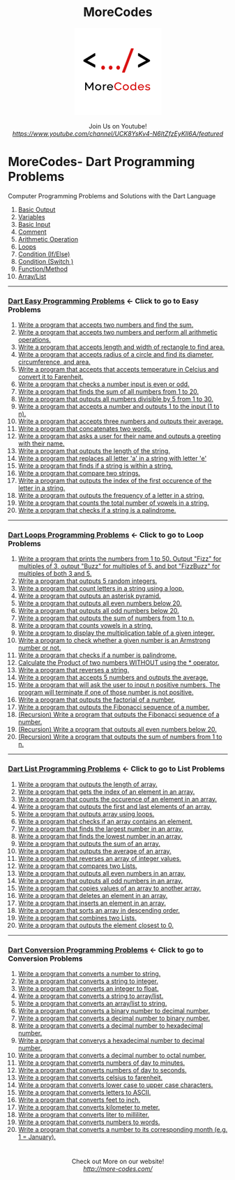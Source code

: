<h1 align="center">MoreCodes</h1>
<p align="center"> 
  <img src="/morecodescir.png"/>
</p>

<p align="center">
Join Us on Youtube! <br/>
<i><u>https://www.youtube.com/channel/UCK8YsKv4-N6ItZfzEyKlI6A/featured</u></i>
</p>

#

# MoreCodes- Dart Programming Problems
Computer Programming Problems and Solutions with the Dart Language

1. <a href="https://github.com/ArjunAranetaCodes/MoreCodes-Dart/blob/master/Basics1.dart" target="_blank">Basic Output</a>
2. <a href="https://github.com/ArjunAranetaCodes/MoreCodes-Dart/blob/master/Basics2.dart" target="_blank">Variables</a>
3. <a href="https://github.com/ArjunAranetaCodes/MoreCodes-Dart/blob/master/Basics3.dart" target="_blank">Basic Input</a>
4. <a href="https://github.com/ArjunAranetaCodes/MoreCodes-Dart/blob/master/Basics4.dart" target="_blank">Comment</a>
5. <a href="https://github.com/ArjunAranetaCodes/MoreCodes-Dart/blob/master/Basics5.dart" target="_blank">Arithmetic Operation</a>
6. <a href="https://github.com/ArjunAranetaCodes/MoreCodes-Dart/blob/master/Basics6.dart" target="_blank">Loops</a>
7. <a href="https://github.com/ArjunAranetaCodes/MoreCodes-Dart/blob/master/Basics7.dart" target="_blank">Condition (If/Else)</a>
8. <a href="https://github.com/ArjunAranetaCodes/MoreCodes-Dart/blob/master/Basics8.dart" target="_blank">Condition (Switch )</a>
9. <a href="https://github.com/ArjunAranetaCodes/MoreCodes-Dart/blob/master/Basics9.dart" target="_blank">Function/Method</a>
10. <a href="https://github.com/ArjunAranetaCodes/MoreCodes-Dart/blob/master/Basics10.dart" target="_blank">Array/List</a>

- - - -
### [Dart Easy Programming Problems](Problems/) <- Click to go to Easy Problems

1. <a href="https://github.com/ArjunAranetaCodes/MoreCodes-Dart/blob/master/Easy%20Problems/problem1.dart" target="_blank">Write a program that accepts two numbers and find the sum.</a>
2. <a href="https://github.com/ArjunAranetaCodes/MoreCodes-Dart/blob/master/Easy%20Problems/problem2.dart" target="_blank">Write a program that accepts two numbers and perform all arithmetic operations.</a>
3. <a href="https://github.com/ArjunAranetaCodes/MoreCodes-Dart/blob/master/Easy%20Problems/problem3.dart" target="_blank">Write a program that accepts length and width of rectangle to find area.</a>
4. <a href="https://github.com/ArjunAranetaCodes/MoreCodes-Dart/blob/master/Easy%20Problems/problem4.dart" target="_blank">Write a program that accepts radius of a circle and find its diameter, circumference, and area.</a>
5. <a href="https://github.com/ArjunAranetaCodes/MoreCodes-Dart/blob/master/Easy%20Problems/problem5.dart" target="_blank">Write a program that accepts that accepts temperature in Celcius and convert it to Farenheit.</a>
6. <a href="https://github.com/ArjunAranetaCodes/MoreCodes-Dart/blob/master/Easy%20Problems/problem6.dart" target="_blank">Write a program that checks a number input is even or odd.</a>
7. <a href="https://github.com/ArjunAranetaCodes/MoreCodes-Dart/blob/master/Easy%20Problems/problem7.dart" target="_blank">Write a program that finds the sum of all numbers from 1 to 20.</a>
8. <a href="https://github.com/ArjunAranetaCodes/MoreCodes-Dart/blob/master/Easy%20Problems/problem8.dart" target="_blank">Write a program that outputs all numbers divisible by 5 from 1 to 30.</a>
9. <a href="https://github.com/ArjunAranetaCodes/MoreCodes-Dart/blob/master/Easy%20Problems/problem9.dart" target="_blank">Write a program that accepts a number and outputs 1 to the input (1 to n).</a>
10. <a href="https://github.com/ArjunAranetaCodes/MoreCodes-Dart/blob/master/Easy%20Problems/problem10.dart" target="_blank">Write a program that accepts three numbers and outputs their average.</a>
11. <a href="https://github.com/ArjunAranetaCodes/MoreCodes-Dart/blob/master/Easy%20Problems/problem11.dart" target="_blank">Write a program that concatenates two words.</a>
12. <a href="https://github.com/ArjunAranetaCodes/MoreCodes-Dart/blob/master/Easy%20Problems/problem12.dart" target="_blank">Write a program that asks a user for their name and outputs a greeting with their name.</a>
13. <a href="https://github.com/ArjunAranetaCodes/MoreCodes-Dart/blob/master/Easy%20Problems/problem13.dart" target="_blank">Write a program that outputs the length of the string.</a>
14. <a href="https://github.com/ArjunAranetaCodes/MoreCodes-Dart/blob/master/Easy%20Problems/problem14.dart" target="_blank">Write a program that replaces all letter 'a' in a string with letter 'e'</a>
15. <a href="https://github.com/ArjunAranetaCodes/MoreCodes-Dart/blob/master/Easy%20Problems/problem15.dart" target="_blank">Write a program that finds if a string is within a string.</a>
16. <a href="https://github.com/ArjunAranetaCodes/MoreCodes-Dart/blob/master/Easy%20Problems/problem16.dart" target="_blank">Write a program that compare two strings.</a>
17. <a href="https://github.com/ArjunAranetaCodes/MoreCodes-Dart/blob/master/Easy%20Problems/problem17.dart" target="_blank">Write a program that outputs the index of the first occurence of the letter in a string.</a>
18. <a href="https://github.com/ArjunAranetaCodes/MoreCodes-Dart/blob/master/Easy%20Problems/problem18.dart" target="_blank">Write a program that outputs the frequency of a letter in a string.</a>
19. <a href="https://github.com/ArjunAranetaCodes/MoreCodes-Dart/blob/master/Easy%20Problems/problem19.dart" target="_blank">Write a program that counts the total number of vowels in a string.</a>
20. <a href="https://github.com/ArjunAranetaCodes/MoreCodes-Dart/blob/master/Easy%20Problems/problem20.dart" target="_blank">Write a program that checks if a string is a palindrome.</a>

- - - -
### [Dart Loops Programming Problems](Loops/) <- Click to go to Loop Problems

1. <a href="https://github.com/ArjunAranetaCodes/MoreCodes-Dart/blob/master/Loops/problem1.dart" target="_blank">Write a program that prints the numbers from 1 to 50. Output "Fizz" for multiples of 3, output "Buzz" for multiples of 5, and bot "FizzBuzz" for multiples of both 3 and 5.</a>
2. <a href="https://github.com/ArjunAranetaCodes/MoreCodes-Dart/blob/master/Loops/problem2.dart" target="_blank">Write a program that outputs 5 random integers.</a>
3. <a href="https://github.com/ArjunAranetaCodes/MoreCodes-Dart/blob/master/Loops/problem3.dart" target="_blank">Write a program that count letters in a string using a loop.</a>
4. <a href="https://github.com/ArjunAranetaCodes/MoreCodes-Dart/blob/master/Loops/problem4.dart" target="_blank">Write a program that outputs an asterisk pyramid.</a>
5. <a href="https://github.com/ArjunAranetaCodes/MoreCodes-Dart/blob/master/Loops/problem5.dart" target="_blank">Write a program that outputs all even numbers below 20.</a>
6. <a href="https://github.com/ArjunAranetaCodes/MoreCodes-Dart/blob/master/Loops/problem6.dart" target="_blank">Write a program that outputs all odd numbers below 20.</a>
7. <a href="https://github.com/ArjunAranetaCodes/MoreCodes-Dart/blob/master/Loops/problem7.dart" target="_blank">Write a program that outputs the sum of numbers from 1 to n.</a>
8. <a href="https://github.com/ArjunAranetaCodes/MoreCodes-Dart/blob/master/Loops/problem8.dart" target="_blank">Write a program that counts vowels in a string.</a>
9. <a href="https://github.com/ArjunAranetaCodes/MoreCodes-Dart/blob/master/Loops/problem9.dart" target="_blank">Write a program to display the multiplication table of a given integer.</a>
10. <a href="https://github.com/ArjunAranetaCodes/MoreCodes-Dart/blob/master/Loops/problem10.dart" target="_blank">Write a program to check whether a given number is an Armstrong number or not.</a>
11. <a href="https://github.com/ArjunAranetaCodes/MoreCodes-Dart/blob/master/Loops/problem11.dart" target="_blank">Write a program that checks if a number is palindrome.</a>
12. <a href="https://github.com/ArjunAranetaCodes/MoreCodes-Dart/blob/master/Loops/problem12.dart" target="_blank">Calculate the Product of two numbers WITHOUT using the * operator.</a>
13. <a href="https://github.com/ArjunAranetaCodes/MoreCodes-Dart/blob/master/Loops/problem13.dart" target="_blank">Write a program that reverses a string.</a>
14. <a href="https://github.com/ArjunAranetaCodes/MoreCodes-Dart/blob/master/Loops/problem14.dart" target="_blank">Write a program that accepts 5 numbers and outputs the average.</a>
15. <a href="https://github.com/ArjunAranetaCodes/MoreCodes-Dart/blob/master/Loops/problem15.dart" target="_blank">Write a program that will ask the user to input n positive numbers. The program will terminate if one of those number is not positive.</a>
16. <a href="https://github.com/ArjunAranetaCodes/MoreCodes-Dart/blob/master/Loops/problem16.dart" target="_blank">Write a program that outputs the factorial of a number.</a>
17. <a href="https://github.com/ArjunAranetaCodes/MoreCodes-Dart/blob/master/Loops/problem17.dart" target="_blank">Write a program that outputs the Fibonacci sequence of a number.</a>
18. <a href="https://github.com/ArjunAranetaCodes/MoreCodes-Dart/blob/master/Loops/problem18.dart" target="_blank">(Recursion) Write a program that outputs the Fibonacci sequence of a number.</a>
19. <a href="https://github.com/ArjunAranetaCodes/MoreCodes-Dart/blob/master/Loops/problem19.dart" target="_blank">(Recursion) Write a program that outputs all even numbers below 20.</a>
20. <a href="https://github.com/ArjunAranetaCodes/MoreCodes-Dart/blob/master/Loops/problem20.dart" target="_blank">(Recursion) Write a program that outputs the sum of numbers from 1 to n.</a>

- - - -
### [Dart List Programming Problems](Lists/) <- Click to go to List Problems

1. <a href="https://github.com/ArjunAranetaCodes/MoreCodes-Dart/blob/master/Lists/problem1.dart" target="_blank">Write a program that outputs the length of array.</a>
2. <a href="https://github.com/ArjunAranetaCodes/MoreCodes-Dart/blob/master/Lists/problem2.dart" target="_blank">Write a program that gets the index of an element in an array.</a>
3. <a href="https://github.com/ArjunAranetaCodes/MoreCodes-Dart/blob/master/Lists/problem3.dart" target="_blank">Write a program that counts the occurence of an element in an array.</a>
4. <a href="https://github.com/ArjunAranetaCodes/MoreCodes-Dart/blob/master/Lists/problem4.dart" target="_blank">Write a program that outputs the first and last elements of an array.</a>
5. <a href="https://github.com/ArjunAranetaCodes/MoreCodes-Dart/blob/master/Lists/problem5.dart" target="_blank">Write a program that outputs array using loops.</a>
6. <a href="https://github.com/ArjunAranetaCodes/MoreCodes-Dart/blob/master/Lists/problem6.dart" target="_blank">Write a program that checks if an array contains an element.</a>
7. <a href="https://github.com/ArjunAranetaCodes/MoreCodes-Dart/blob/master/Lists/problem7.dart" target="_blank">Write a program that finds the largest number in an array.</a>
8. <a href="https://github.com/ArjunAranetaCodes/MoreCodes-Dart/blob/master/Lists/problem8.dart" target="_blank">Write a program that finds the lowest number in an array.</a>
9. <a href="https://github.com/ArjunAranetaCodes/MoreCodes-Dart/blob/master/Lists/problem9.dart" target="_blank">Write a program that outputs the sum of an array.</a>
10. <a href="https://github.com/ArjunAranetaCodes/MoreCodes-Dart/blob/master/Lists/problem10.dart" target="_blank">Write a program that outputs the average of an array.</a>
11. <a href="https://github.com/ArjunAranetaCodes/MoreCodes-Dart/blob/master/Lists/problem11.dart" target="_blank">Write a program that reverses an array of integer values.</a>
12. <a href="https://github.com/ArjunAranetaCodes/MoreCodes-Dart/blob/master/Lists/problem12.dart" target="_blank">Write a program that compares two Lists.</a>
13. <a href="https://github.com/ArjunAranetaCodes/MoreCodes-Dart/blob/master/Lists/problem13.dart" target="_blank">Write a program that outputs all even numbers in an array.</a>
14. <a href="https://github.com/ArjunAranetaCodes/MoreCodes-Dart/blob/master/Lists/problem14.dart" target="_blank">Write a program that outputs all odd numbers in an array.</a>
15. <a href="https://github.com/ArjunAranetaCodes/MoreCodes-Dart/blob/master/Lists/problem15.dart" target="_blank">Write a program that copies values of an array to another array.</a>
16. <a href="https://github.com/ArjunAranetaCodes/MoreCodes-Dart/blob/master/Lists/problem16.dart" target="_blank">Write a program that deletes an element in an array.</a>
17. <a href="https://github.com/ArjunAranetaCodes/MoreCodes-Dart/blob/master/Lists/problem17.dart" target="_blank">Write a program that inserts an element in an array.</a>
18. <a href="https://github.com/ArjunAranetaCodes/MoreCodes-Dart/blob/master/Lists/problem18.dart" target="_blank">Write a program that sorts an array in descending order.</a>
19. <a href="https://github.com/ArjunAranetaCodes/MoreCodes-Dart/blob/master/Lists/problem19.dart" target="_blank">Write a program that combines two Lists.</a>
20. <a href="https://github.com/ArjunAranetaCodes/MoreCodes-Dart/blob/master/Lists/problem20.dart" target="_blank">Write a program that outputs the element closest to 0.</a>

- - - - 
###  [Dart Conversion Programming Problems](Conversions/) <- Click to go to Conversion Problems

1. <a href="https://github.com/ArjunAranetaCodes/MoreCodes-Dart/blob/master/Conversions/problem1.dart" target="_blank">Write a program that converts a number to string.</a>
2. <a href="https://github.com/ArjunAranetaCodes/MoreCodes-Dart/blob/master/Conversions/problem2.dart" target="_blank">Write a program that converts a string to integer.</a>
3. <a href="https://github.com/ArjunAranetaCodes/MoreCodes-Dart/blob/master/Conversions/problem3.dart" target="_blank">Write a program that converts an integer to float.</a>
4. <a href="https://github.com/ArjunAranetaCodes/MoreCodes-Dart/blob/master/Conversions/problem4.dart" target="_blank">Write a program that converts a string to array/list.</a>
5. <a href="https://github.com/ArjunAranetaCodes/MoreCodes-Dart/blob/master/Conversions/problem5.dart" target="_blank">Write a program that converts an array/list to string.</a>
6. <a href="https://github.com/ArjunAranetaCodes/MoreCodes-Dart/blob/master/Conversions/problem6.dart" target="_blank">Write a program that converts a binary number to decimal number.</a>
7. <a href="https://github.com/ArjunAranetaCodes/MoreCodes-Dart/blob/master/Conversions/problem7.dart" target="_blank">Write a program that converts a decimal number to binary number.</a>
8. <a href="https://github.com/ArjunAranetaCodes/MoreCodes-Dart/blob/master/Conversions/problem8.dart" target="_blank">Write a program that converts a decimal number to hexadecimal number.</a>
9. <a href="https://github.com/ArjunAranetaCodes/MoreCodes-Dart/blob/master/Conversions/problem9.dart" target="_blank">Write a program that converys a hexadecimal number to decimal number.</a>
10. <a href="https://github.com/ArjunAranetaCodes/MoreCodes-Dart/blob/master/Conversions/problem10.dart" target="_blank">Write a program that converts a decimal number to octal number.</a>
11. <a href="https://github.com/ArjunAranetaCodes/MoreCodes-Dart/blob/master/Conversions/problem11.dart" target="_blank">Write a program that converts numbers of day to minutes.</a>
12. <a href="https://github.com/ArjunAranetaCodes/MoreCodes-Dart/blob/master/Conversions/problem12.dart" target="_blank">Write a program that converts numbers of day to seconds.</a>
13. <a href="https://github.com/ArjunAranetaCodes/MoreCodes-Dart/blob/master/Conversions/problem13.dart" target="_blank">Write a program that converts celsius to farenheit.</a>
14. <a href="https://github.com/ArjunAranetaCodes/MoreCodes-Dart/blob/master/Conversions/problem14.dart" target="_blank">Write a program that converts lower case to upper case characters.</a>
15. <a href="https://github.com/ArjunAranetaCodes/MoreCodes-Dart/blob/master/Conversions/problem15.dart" target="_blank">Write a program that converts letters to ASCII.</a>
16. <a href="https://github.com/ArjunAranetaCodes/MoreCodes-Dart/blob/master/Conversions/problem16.dart" target="_blank">Write a program that converts feet to inch.</a>
17. <a href="https://github.com/ArjunAranetaCodes/MoreCodes-Dart/blob/master/Conversions/problem17.dart" target="_blank">Write a program that converts kilometer to meter.</a>
18. <a href="https://github.com/ArjunAranetaCodes/MoreCodes-Dart/blob/master/Conversions/problem18.dart" target="_blank">Write a program that converts liter to milliliter.</a>
19. <a href="https://github.com/ArjunAranetaCodes/MoreCodes-Dart/blob/master/Conversions/problem19.dart" target="_blank">Write a program that converts numbers to words.</a>
20. <a href="https://github.com/ArjunAranetaCodes/MoreCodes-Dart/blob/master/Conversions/problem20.dart" target="_blank">Write a program that converts a number to its corresponding month (e.g. 1 = January).</a>

#

<p align="center">
Check out More on our website! <br/>
<i><u>http://more-codes.com/</u></i>
</p>
